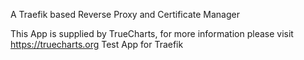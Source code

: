 A Traefik based Reverse Proxy and Certificate Manager

This App is supplied by TrueCharts, for more information please visit https://truecharts.org
Test App for Traefik
